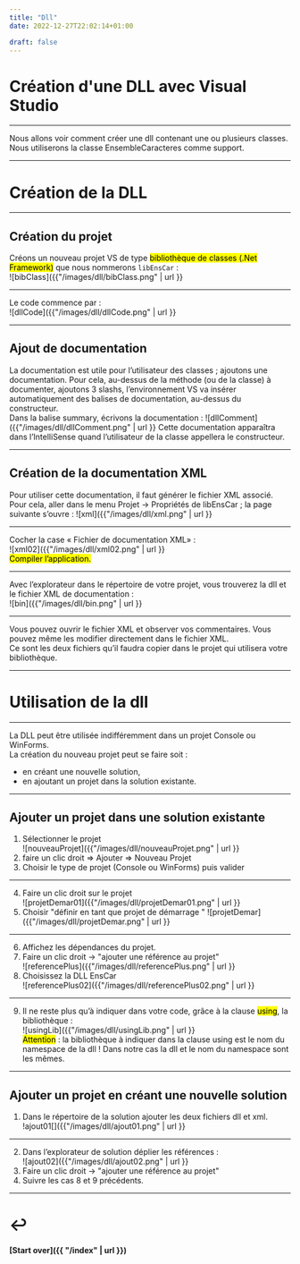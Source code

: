 ```yaml
---
title: "Dll"
date: 2022-12-27T22:02:14+01:00

draft: false
---
```

<style>
  .reveal p {
    text-align: left;
  }
  .reveal ul {
    display: block;
  }
  .reveal ol {
    display: block;
  }
</style>

# Création d'une DLL avec Visual Studio

---

Nous allons voir comment créer une dll contenant une ou plusieurs classes.  
Nous utiliserons la classe EnsembleCaracteres comme support. 


---

# Création de la DLL

---

## Création du projet
Créons un nouveau projet VS de type <mark>bibliothèque de classes (.Net Framework)</mark> que nous nommerons `libEnsCar`  :  
![bibClass]({{"/images/dll/bibClass.png" | url }}

---

Le code commence par :  
![dllCode]({{"/images/dll/dllCode.png" | url }}

---

## Ajout de documentation
La documentation est utile pour l’utilisateur des classes ; ajoutons une documentation.
Pour cela, au-dessus de la méthode (ou de la classe) à documenter, ajoutons 3 slashs, l’environnement VS va insérer 
automatiquement des balises de documentation, au-dessus du constructeur.  
Dans la balise summary, écrivons la documentation :
![dllComment]({{"/images/dll/dllComment.png" | url }}
Cette documentation apparaîtra dans l’IntelliSense quand l’utilisateur de la classe appellera le constructeur.

---

## Création de la documentation XML
Pour utiliser cette documentation, il faut générer le fichier XML associé.  
Pour cela, aller dans le menu Projet → Propriétés de libEnsCar ; la page suivante s’ouvre :
![xml]({{"/images/dll/xml.png" | url }}

---

Cocher la case « Fichier de documentation XML» :  
![xml02]({{"/images/dll/xml02.png" | url }}  
<mark>Compiler l’application.</mark>

---

Avec l’explorateur dans le répertoire de votre projet, vous trouverez la dll et le fichier XML de documentation :  
![bin]({{"/images/dll/bin.png" | url }}

---

Vous pouvez ouvrir le fichier XML et observer vos commentaires. Vous pouvez même les modifier directement dans le fichier XML.  
Ce sont les deux fichiers qu’il faudra copier dans le projet qui utilisera votre bibliothèque.


---

# Utilisation de la dll

---

La DLL peut être utilisée indifféremment dans un projet Console ou WinForms.  
La création du nouveau projet peut se faire soit :
- en créant une nouvelle solution,
- en ajoutant un projet dans la solution existante.

---

## Ajouter un projet dans une solution existante
1. Sélectionner le projet  
   ![nouveauProjet]({{"/images/dll/nouveauProjet.png" | url }}
2. faire un clic droit => Ajouter => Nouveau Projet
3. Choisir le type de projet (Console ou WinForms) puis valider

---

4. Faire un clic droit sur le projet  
![projetDemar01]({{"/images/dll/projetDemar01.png" | url }}  
5. Choisir "définir en tant que projet de démarrage "
![projetDemar]({{"/images/dll/projetDemar.png" | url }}

---

6. Affichez les dépendances du projet.  
7. Faire un clic droit → "ajouter une référence au projet"  
![referencePlus]({{"/images/dll/referencePlus.png" | url }}  
8. Choisissez la DLL EnsCar   
![referencePlus02]({{"/images/dll/referencePlus02.png" | url }}

---

9. Il ne reste plus qu’à indiquer dans votre code, grâce à la clause <mark>using</mark>, la bibliothèque :  
![usingLib]({{"/images/dll/usingLib.png" | url }}  
<mark>Attention</mark> : la bibliothèque à indiquer dans la clause using est le nom du namespace de la dll ! Dans notre cas la dll et le nom du namespace sont les mêmes.

---

## Ajouter un projet en créant une nouvelle solution
1. Dans le répertoire de la solution ajouter les deux fichiers dll et xml.  
!ajout01[]({{"/images/dll/ajout01.png" | url }}

---

2. Dans l’explorateur de solution déplier les références :  
   ![ajout02]({{"/images/dll/ajout02.png" | url }}
3. Faire un clic droit → "ajouter une référence au projet"
4. Suivre les cas 8 et 9 précédents.

---

# ↩️

#### [Start over]({{ "/index" | url }})